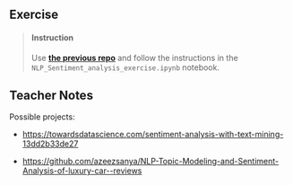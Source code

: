


## Exercise

> #### Instruction
> Use [**the previous repo**](https://github.com/lighthouse-labs/NLP_exercise.git) and follow the instructions in the `NLP_Sentiment_analysis_exercise.ipynb` notebook.



## Teacher Notes


Possible projects:
* https://towardsdatascience.com/sentiment-analysis-with-text-mining-13dd2b33de27

* https://github.com/azeezsanya/NLP-Topic-Modeling-and-Sentiment-Analysis-of-luxury-car--reviews
